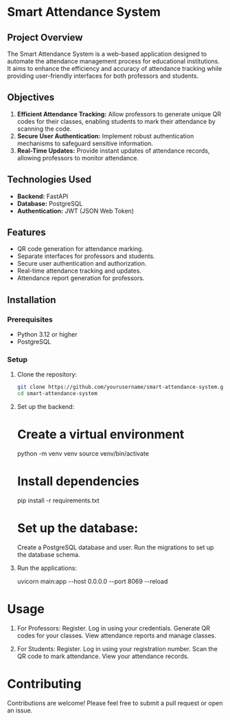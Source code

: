 # Smart Attendance System

## Project Overview

The Smart Attendance System is a web-based application designed to automate the attendance management process for educational institutions. It aims to enhance the efficiency and accuracy of attendance tracking while providing user-friendly interfaces for both professors and students.

## Objectives

1. **Efficient Attendance Tracking:** Allow professors to generate unique QR codes for their classes, enabling students to mark their attendance by scanning the code.
2. **Secure User Authentication:** Implement robust authentication mechanisms to safeguard sensitive information.
3. **Real-Time Updates:** Provide instant updates of attendance records, allowing professors to monitor attendance.

## Technologies Used

- **Backend:** FastAPI
- **Database:** PostgreSQL
- **Authentication:** JWT (JSON Web Token)

## Features

- QR code generation for attendance marking.
- Separate interfaces for professors and students.
- Secure user authentication and authorization.
- Real-time attendance tracking and updates.
- Attendance report generation for professors.

## Installation

### Prerequisites

- Python 3.12 or higher
- PostgreSQL

### Setup

1. Clone the repository:

   ```bash
   git clone https://github.com/yourusername/smart-attendance-system.git
   cd smart-attendance-system
2. Set up the backend:
   # Create a virtual environment
      python -m venv venv
      source venv/bin/activate
   # Install dependencies
      pip install -r requirements.txt
   # Set up the database:

      Create a PostgreSQL database and user.
      Run the migrations to set up the database schema.

3. Run the applications:

   uvicorn main:app --host 0.0.0.0 --port 8069 --reload

# Usage
   1. For Professors:
      Register.
      Log in using your credentials.
      Generate QR codes for your classes.
      View attendance reports and manage classes.

   2. For Students:
      Register.
      Log in using your registration number.
      Scan the QR code to mark attendance.
      View your attendance records.

# Contributing
   Contributions are welcome! Please feel free to submit a pull request or open an issue.


